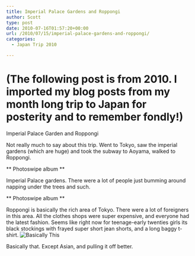 ```yaml
---
title: Imperial Palace Gardens and Roppongi
author: Scott
type: post
date: 2010-07-16T01:57:20+00:00
url: /2010/07/15/imperial-palace-gardens-and-roppongi/
categories:
  - Japan Trip 2010

---
```

# (The following post is from 2010. I imported my blog posts from my month long trip to Japan for posterity and to remember fondly!)

Imperial Palace Garden and Roppongi

Not really much to say about this trip. Went to Tokyo, saw the imperial gardens (which are huge) and took the subway to Aoyama, walked to Roppongi.

** Photoswipe album **

Imperial Palace gardens. There were a lot of people just bumming around napping under the trees and such.

** Photoswipe album **

Roppongi is basically the rich area of Tokyo. There were a lot of foreigners in this area. All the clothes shops were super expensive, and everyone had the latest fashion. Seems like right now for teenage-early twenties girls its black stockings with frayed super short jean shorts, and a long baggy t-shirt.
![Basically This](/img/blue-shorts-white-shirt-black-blazer-black-tights-black-boots-black_400.jpg)  
  
Basically that. Except Asian, and pulling it off better.